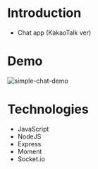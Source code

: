 # Introduction

- Chat app (KakaoTalk ver)

# Demo

![simple-chat-demo](https://user-images.githubusercontent.com/22536999/171175699-e6d48e57-519b-4225-93b8-7a0ca52a83d2.png)

# Technologies

- JavaScript
- NodeJS
- Express
- Moment
- Socket.io

